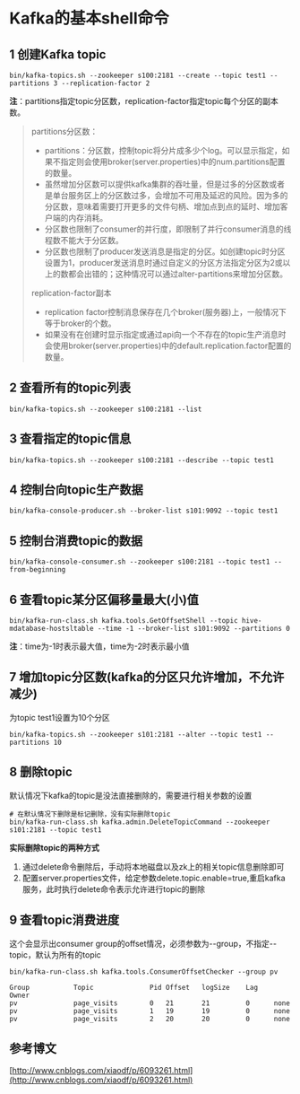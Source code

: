 # Kafka的基本shell命令

## 1 创建Kafka topic

```
bin/kafka-topics.sh --zookeeper s100:2181 --create --topic test1 --partitions 3 --replication-factor 2
```
**注**：partitions指定topic分区数，replication-factor指定topic每个分区的副本数。

> partitions分区数：
> - partitions：分区数，控制topic将分片成多少个log。可以显示指定，如果不指定则会使用broker(server.properties)中的num.partitions配置的数量。
> - 虽然增加分区数可以提供kafka集群的吞吐量，但是过多的分区数或者是单台服务区上的分区数过多，会增加不可用及延迟的风险。因为多的分区数，意味着需要打开更多的文件句柄、增加点到点的延时、增加客户端的内存消耗。
> - 分区数也限制了consumer的并行度，即限制了并行consumer消息的线程数不能大于分区数。
> - 分区数也限制了producer发送消息是指定的分区。如创建topic时分区设置为1，producer发送消息时通过自定义的分区方法指定分区为2或以上的数都会出错的；这种情况可以通过alter-partitions来增加分区数。
>
> replication-factor副本
> - replication factor控制消息保存在几个broker(服务器)上，一般情况下等于broker的个数。
> - 如果没有在创建时显示指定或通过api向一个不存在的topic生产消息时会使用broker(server.properties)中的default.replication.factor配置的数量。

## 2 查看所有的topic列表

```
bin/kafka-topics.sh --zookeeper s100:2181 --list
```

## 3 查看指定的topic信息

```
bin/kafka-topics.sh --zookeeper s100:2181 --describe --topic test1
```

## 4 控制台向topic生产数据

```
bin/kafka-console-producer.sh --broker-list s101:9092 --topic test1
```

## 5 控制台消费topic的数据

```
bin/kafka-console-consumer.sh --zookeeper s100:2181 --topic test1 --from-beginning
```

## 6 查看topic某分区偏移量最大(小)值

```
bin/kafka-run-class.sh kafka.tools.GetOffsetShell --topic hive-mdatabase-hostsltable --time -1 --broker-list s101:9092 --partitions 0
```
**注**：time为-1时表示最大值，time为-2时表示最小值

## 7 增加topic分区数(kafka的分区只允许增加，不允许减少)

为topic test1设置为10个分区
```
bin/kafka-topics.sh --zookeeper s101:2181 --alter --topic test1 --partitions 10
```

## 8 删除topic

默认情况下kafka的topic是没法直接删除的，需要进行相关参数的设置

```
# 在默认情况下删除是标记删除，没有实际删除topic
bin/kafka-run-class.sh kafka.admin.DeleteTopicCommand --zookeeper s101:2181 --topic test1
```
**实际删除topic的两种方式**
1. 通过delete命令删除后，手动将本地磁盘以及zk上的相关topic信息删除即可
2. 配置server.properties文件，给定参数delete.topic.enable=true,重启kafka服务，此时执行delete命令表示允许进行topic的删除

## 9 查看topic消费进度

这个会显示出consumer group的offset情况，必须参数为--group，不指定--topic，默认为所有的topic

```
bin/kafka-run-class.sh kafka.tools.ConsumerOffsetChecker --group pv

Group           Topic              Pid Offset   logSize    Lag    Owner
pv              page_visits        0   21       21         0      none
pv              page_visits        1   19       19         0      none
pv              page_visits        2   20       20         0      none
```






## 参考博文

[http://www.cnblogs.com/xiaodf/p/6093261.html](http://www.cnblogs.com/xiaodf/p/6093261.html)
